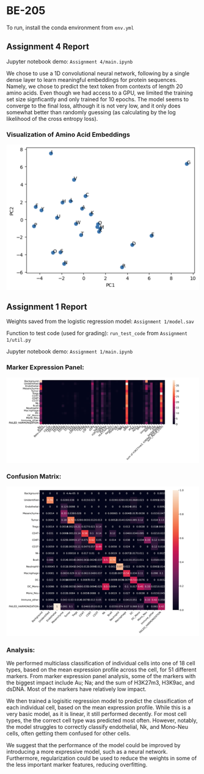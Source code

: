 # BE-205

To run, install the conda environment from `env.yml`

## Assignment 4 Report

Jupyter notebook demo: `Assignment 4/main.ipynb`

We chose to use a 1D convolutional neural network, following by a single dense layer to learn meaningful embeddings for protein sequences. Namely, we chose to predict the text token from contexts of length 20 amino acids. Even though we had access to a GPU, we limited the training set size signficantly and only trained for 10 epochs. The model seems to converge to the final loss, although it is not very low, and it only does somewhat better than randomly guessing (as calculating by the log likelihood of the cross entropy loss).

### Visualization of Amino Acid Embeddings
<img src="Assignment 4/embeddings.png">

## Assignment 1 Report

Weights saved from the logistic regression model: `Assignment 1/model.sav`

Function to test code (used for grading):  `run_test_code` from `Assignment 1/util.py`

Jupyter notebook demo: `Assignment 1/main.ipynb`

### Marker Expression Panel:
<img src="Assignment 1/marker_expression.jpg">

### Confusion Matrix:
<img src="Assignment 1/confusion_matrix.jpg">

### Analysis: 
We performed multiclass classification of individual cells into one of 18 cell types, based on the mean expression profile across the cell, for 51 different markers. From marker expression panel analysis, some of the markers with the biggest impact include Au; Na; and the sum of H3K27m3, H3K9ac, and dsDNA. Most of the markers have relatively low impact.

We then trained a logisitic regression model to predict the classification of each individual cell, based on the mean expression profile. While this is a very basic model, as it is linear, it still performed decently. For most cell types, the the correct cell type was predicted most often. However, notably, the model struggles to correctly classify endothelial, Nk, and Mono-Neu cells, often getting them confused for other cells. 

We suggest that the performance of the model could be improved by introducing a more expressive model, such as a neural network. Furthermore, regularization could be used to reduce the weights in some of the less important marker features, reducing overfitting.
